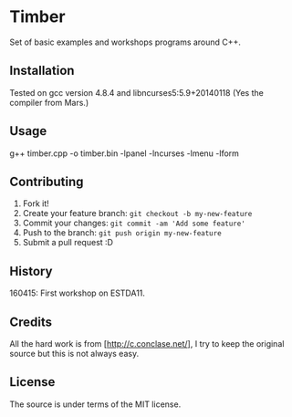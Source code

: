 # Timber

Set of basic examples and workshops programs around C++.

## Installation

Tested on gcc version 4.8.4 and libncurses5:5.9+20140118
(Yes the compiler from Mars.)

## Usage

g++ timber.cpp -o timber.bin -lpanel -lncurses -lmenu -lform

## Contributing

1. Fork it!
2. Create your feature branch: `git checkout -b my-new-feature`
3. Commit your changes: `git commit -am 'Add some feature'`
4. Push to the branch: `git push origin my-new-feature`
5. Submit a pull request :D

## History

160415: First workshop on ESTDA11.

## Credits

All the hard work is from [http://c.conclase.net/], I try to keep the original source but this is not always easy.

## License

The source is under terms of the MIT license.
